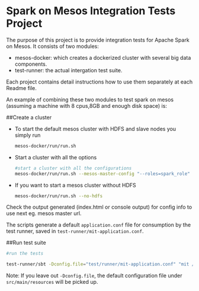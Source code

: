 # Spark on Mesos Integration Tests Project

The purpose of this project is to provide integration tests for Apache Spark
on Mesos. It consists of two modules:
- mesos-docker: which creates a dockerized cluster with several big data components.
- test-runner: the actual intergation test suite.

Each project contains detail instructions how to use them separately at each Readme
file.

An example of combining these two modules to test spark on mesos (assuming a machine with 8 cpus,8GB and enough disk space) is:

##Create a cluster

- To start the default mesos cluster with HDFS and slave nodes you simply run

	```sh
	mesos-docker/run/run.sh
	```

- Start a cluster with all the options

	```sh
	#start a cluster with all the configurations
	mesos-docker/run/run.sh --mesos-master-config "--roles=spark_role" --mesos-slave-config "--resources=disk(spark_role):10000;cpus(spark_role):4;mem(spark_role):3000;cpus(*):4;mem(*):3000;disk(*):10000"
	```

- If you want to start a mesos cluster without HDFS

	```sh
	mesos-docker/run/run.sh --no-hdfs
	```


Check the output generated (index.html or console output) for config info to use next eg. mesos master url.

The scripts generate a default `application.conf` file for consumption by the test runner, saved in `test-runner/mit-application.conf`.

##Run test suite


```sh
#run the tests

test-runner/sbt -Dconfig.file="test/runner/mit-application.conf" "mit /home/stavros/workspace/installs/spark-1.5.1-bin-hadoop2.6  mesos://172.17.42.1:5050"
```

Note: If you leave out `-Dconfig.file`, the default configuration file under `src/main/resources` will be picked up.
